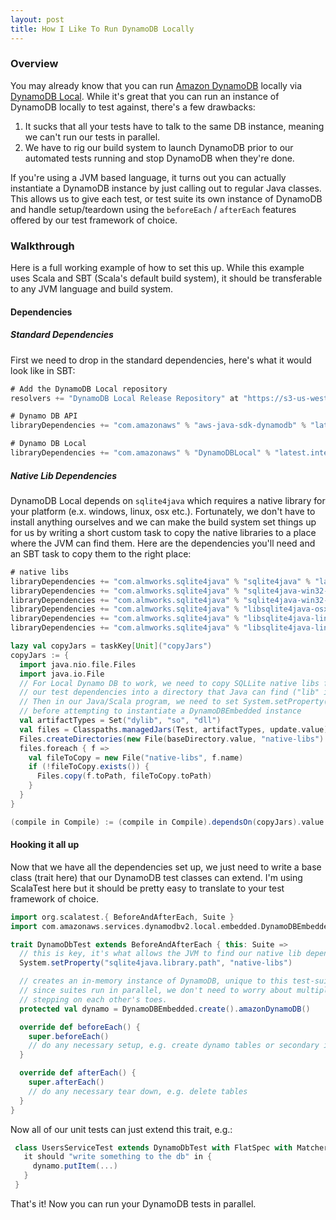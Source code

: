 ```yaml
---
layout: post
title: How I Like To Run DynamoDB Locally
---
```


### Overview

You may already know that you can run [Amazon DynamoDB](https://aws.amazon.com/dynamodb/) locally via [DynamoDB Local](https://docs.aws.amazon.com/amazondynamodb/latest/developerguide/DynamoDBLocal.html). While it's great that you can run an instance of DynamoDB locally to test against, there's a few drawbacks:

1.  It sucks that all your tests have to talk to the same DB instance, meaning we can't run our tests in parallel.
2.  We have to rig our build system to launch DynamoDB prior to our automated tests running and stop DynamoDB when they're done.

If you're using a JVM based language, it turns out you can actually instantiate a DynamoDB instance by just calling out to regular Java classes. This allows us to give each test, or test suite its own instance of DynamoDB and handle setup/teardown using the `beforeEach` / `afterEach` features offered by our test framework of choice.

### Walkthrough

Here is a full working example of how to set this up. While this example uses Scala and SBT (Scala's default build system), it should be transferable to any JVM language and build system.

#### Dependencies

##### Standard Dependencies

First we need to drop in the standard dependencies, here's what it would look like in SBT:

```scala
# Add the DynamoDB Local repository
resolvers += "DynamoDB Local Release Repository" at "https://s3-us-west-2.amazonaws.com/dynamodb-local/release"

# Dynamo DB API
libraryDependencies += "com.amazonaws" % "aws-java-sdk-dynamodb" % "latest.integration"

# Dynamo DB Local
libraryDependencies += "com.amazonaws" % "DynamoDBLocal" % "latest.integration" % "test"
```

##### Native Lib Dependencies

DynamoDB Local depends on `sqlite4java` which requires a native library for your platform (e.x. windows, linux, osx etc.). Fortunately, we don't have to install anything ourselves and we can make the build system set things up for us by writing a short custom task to copy the native libraries to a place where the JVM can find them. Here are the dependencies you'll need and an SBT task to copy them to the right place:

```scala
# native libs
libraryDependencies += "com.almworks.sqlite4java" % "sqlite4java" % "latest.integration" % "test"
libraryDependencies += "com.almworks.sqlite4java" % "sqlite4java-win32-x86" % "latest.integration" % "test"
libraryDependencies += "com.almworks.sqlite4java" % "sqlite4java-win32-x64" % "latest.integration" % "test"
libraryDependencies += "com.almworks.sqlite4java" % "libsqlite4java-osx" % "latest.integration" % "test"
libraryDependencies += "com.almworks.sqlite4java" % "libsqlite4java-linux-i386" % "latest.integration" % "test"
libraryDependencies += "com.almworks.sqlite4java" % "libsqlite4java-linux-amd64" % "latest.integration" % "test"

lazy val copyJars = taskKey[Unit]("copyJars")
copyJars := {
  import java.nio.file.Files
  import java.io.File
  // For Local Dynamo DB to work, we need to copy SQLLite native libs from
  // our test dependencies into a directory that Java can find ("lib" in this case)
  // Then in our Java/Scala program, we need to set System.setProperty("sqlite4java.library.path", "lib");
  // before attempting to instantiate a DynamoDBEmbedded instance
  val artifactTypes = Set("dylib", "so", "dll")
  val files = Classpaths.managedJars(Test, artifactTypes, update.value).files
  Files.createDirectories(new File(baseDirectory.value, "native-libs").toPath)
  files.foreach { f =>
    val fileToCopy = new File("native-libs", f.name)
    if (!fileToCopy.exists()) {
      Files.copy(f.toPath, fileToCopy.toPath)
    }
  }
}

(compile in Compile) := (compile in Compile).dependsOn(copyJars).value
```

#### Hooking it all up

Now that we have all the dependencies set up, we just need to write a base class (trait here) that our DynamoDB test classes can extend. I'm using ScalaTest here but it should be pretty easy to translate to your test framework of choice.

```scala
import org.scalatest.{ BeforeAndAfterEach, Suite }
import com.amazonaws.services.dynamodbv2.local.embedded.DynamoDBEmbedded

trait DynamoDbTest extends BeforeAndAfterEach { this: Suite =>
  // this is key, it's what allows the JVM to find our native lib dependencies
  System.setProperty("sqlite4java.library.path", "native-libs")

  // creates an in-memory instance of DynamoDB, unique to this test-suite
  // since suites run in parallel, we don't need to worry about multiple tests within a particular suite
  // stepping on each other's toes.
  protected val dynamo = DynamoDBEmbedded.create().amazonDynamoDB()

  override def beforeEach() {
    super.beforeEach()
    // do any necessary setup, e.g. create dynamo tables or secondary indexes using 'dyanmo' here
  }

  override def afterEach() {
    super.afterEach()
    // do any necessary tear down, e.g. delete tables
  }
}
```

Now all of our unit tests can just extend this trait, e.g.:

```scala
 class UsersServiceTest extends DynamoDbTest with FlatSpec with Matchers {
   it should "write something to the db" in {
     dynamo.putItem(...)
   }
 }
```

That's it! Now you can run your DynamoDB tests in parallel.
